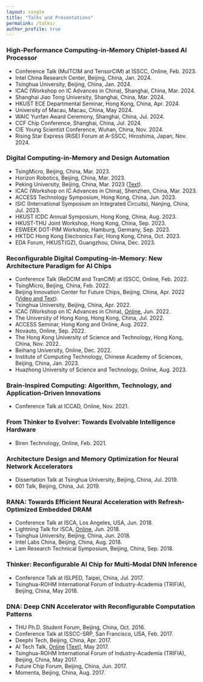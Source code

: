 ```yaml
---
layout: single
title: "Talks and Presentations"
permalink: /talks/
author_profile: true
---
```


### High-Performance Computing-in-Memory Chiplet-based AI Processor 
* Conference Talk (MulTCIM and TensorCIM) at ISSCC, Online, Feb. 2023.
* Intel China Research Center, Beijing, China, Jan. 2024.
* Tsinghua University, Beijing, China, Jan. 2024.
* ICAC (Workshop on IC Advances in China), Shanghai, China, Mar. 2024.
* Shanghai Jiao Tong University, Shanghai, China, Mar. 2024.
* HKUST ECE Departmental Seminar, Hong Kong, China, Apr. 2024.
* University of Macau, Macau, China, May 2024.
* WAIC Yunfan Award Ceremony, Shanghai, China, Jul. 2024.
* CCF Chip Conference, Shanghai, China, Jul. 2024.
* CIE Young Scientist Conference, Wuhan, China, Nov. 2024.
* Rising Star Express (RiSE) Forum at A-SSCC, Hiroshima, Japan, Nov. 2024.

### Digital Computing-in-Memory and Design Automation
* TsingMicro, Beijing, China, Mar. 2023.
* Horizon Robotics, Beijing, China, Mar. 2023.
* Peking University, Beijing, China, Mar. 2023 ([Text](https://mp.weixin.qq.com/s/rf1yLB7N-TOGdcBDOlP0hA)).
* ICAC (Workshop on IC Advances in China), Shenzhen, China, Mar. 2023.
* ACCESS Technology Symposium, Hong Kong, China, Jun. 2023.
* ISIC (International Symposium on Integrated Circuits), Nanjing, China, Jul. 2023.
* HKUST ICDC Annual Symposium, Hong Kong, China, Aug. 2023.
* HKUST-THU Joint Workshop, Hong Kong, China, Sep. 2023.
* ESWEEK DOT-PIM Workshop, Hamburg, Germany, Sep. 2023.
* HKTDC Hong Kong Electronics Fair, Hong Kong, China, Oct. 2023.
* EDA Forum, HKUST(GZ), Guangzhou, China, Dec. 2023.

### Reconfigurable Digital Computing-in-Memory: New Architecture Paradigm for AI Chips
* Conference Talk (ReDCIM and TranCIM) at ISSCC, Online, Feb. 2022.
* TsingMicro, Beijing, China, Feb. 2022.
* Beijing Innovation Center for Future Chips, Beijing, China, Apr. 2022 ([Video and Text](https://mp.weixin.qq.com/s/Zfh2_iQ2NSQDGHSRwoVnww)).
* Tsinghua University, Beijing, China, Apr. 2022.
* ICAC (Workshop on IC Advances in China), [Online](https://mp.weixin.qq.com/s/qAy2EWFchCXDl-kak-F8cw), Jun. 2022.
* The University of Hong Kong, Hong Kong, China, Jul. 2022.
* ACCESS Seminar, Hong Kong and Online, Aug. 2022.
* Novauto, Online, Sep. 2022.
* The Hong Kong University of Science and Technology, Hong Kong, China, Nov. 2022.
* Beihang University, Online, Dec. 2022.
* Institute of Computing Technology, Chinese Academy of Sciences, Beijing, China, Jan. 2023.
* Huazhong University of Science and Technology, Online, Aug. 2023.

### Brain-Inspired Computing: Algorithm, Technology, and Application-Driven Innovations
* Conference Talk at ICCAD, Online, Nov. 2021.

### From Thinker to Evolver: Towards Evolvable Intelligence Hardware
* Biren Technology, Online, Feb. 2021.

### Architecture Design and Memory Optimization for Neural Network Accelerators
* Dissertation Talk at Tsinghua University, Beijing, China, Jul. 2019.
* 601 Talk, Beijing, China, Jul. 2019.

### RANA: Towards Efficient Neural Acceleration with Refresh-Optimized Embedded DRAM
* Conference Talk at ISCA, Los Angeles, USA, Jun. 2018. 
* Lightning Talk for ISCA, [Online](https://www.youtube.com/watch?v=QmtDP13oXFE&list=PL_i_ACawvXe6jchq9RgA0lOL42EeVA7H4&t=33s&index=5), Jun. 2018.
* Tsinghua University, Beijing, China, Jun. 2018.
* Intel Labs China, Beijing, China, Aug. 2018.
* Lam Research Technical Symposium, Beijing, China, Sep. 2018.

### Thinker: Reconfigurable AI Chip for Multi-Modal DNN Inference
* Conference Talk at ISLPED, Taipei, China, Jul. 2017.
* Tsinghua-ROHM International Forum of Industry-Academia (TRIFIA), Beijing, China, May 2018.

### DNA: Deep CNN Accelerator with Reconfigurable Computation Patterns
* THU Ph.D. Student Forum, Beijing, China, Oct. 2016.
* Conference Talk at ISSCC-SRP, San Francisco, USA, Feb. 2017.
* Deephi Tech, Beijing, China, Apr. 2017. 
* AI Tech Talk, [Online](https://v.qq.com/x/page/r0504zxvl3j.html) [[Text](https://www.leiphone.com/news/201705/8sB0WHz6D70J7NAy.html)], May 2017.
* Tsinghua-ROHM International Forum of Industry-Academia (TRIFIA), Beijing, China, May 2017.
* Future Chip Forum, Beijing, China, Jun. 2017.
* Momenta, Beijing, China, Aug. 2017.

